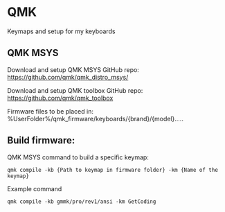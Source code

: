 # QMK
Keymaps and setup for my keyboards

## QMK MSYS

Download and setup QMK MSYS
GitHub repo: https://github.com/qmk/qmk_distro_msys/

Download and setup QMK toolbox
GitHub repo: https://github.com/qmk/qmk_toolbox

Firmware files to be placed in:
%UserFolder%/qmk_firmware/keyboards/{brand}/{model}.....



## Build firmware:

QMK MSYS command to build a specific keymap:
```
qmk compile -kb {Path to keymap in firmware folder} -km {Name of the keymap}
```

Example command 
```
qmk compile -kb gmmk/pro/rev1/ansi -km GetCoding
```